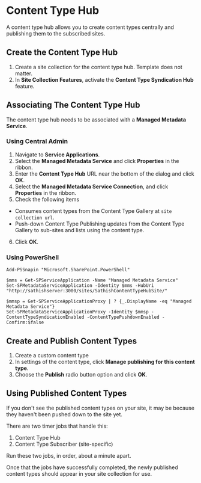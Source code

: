 # Content Type Hub

A content type hub allows you to create content types centrally and publishing
them to the subscribed sites.

## Create the Content Type Hub

1. Create a site collection for the content type hub. Template does not matter.
2. In __Site Collection Features__, activate the __Content Type Syndication Hub__ feature.

## Associating The Content Type Hub

The content type hub needs to be associated with a __Managed Metadata Service__.

### Using Central Admin

1. Navigate to __Service Applications__.
2. Select the __Managed Metadata Service__ and click __Properties__ in the ribbon.
3. Enter the __Content Type Hub__ URL near the bottom of the dialog and click __OK__.
4. Select the __Managed Metadata Service Connection__, and click __Properties__ in the ribbon.
5. Check the following items
  * Consumes content types from the Content Type Gallery at ```site collection url```.
  * Push-down Content Type Publishing updates from the Content Type Gallery to sub-sites and lists using the content type.
6. Click __OK__.

### Using PowerShell

    Add-PSSnapin "Microsoft.SharePoint.PowerShell"

    $mms = Get-SPServiceApplication -Name "Managed Metadata Service"  
    Set-SPMetadataServiceApplication -Identity $mms -HubUri "http://sathishserver:3000/sites/SathishContentTypeHubSite/"

    $mmsp = Get-SPServiceApplicationProxy | ? {_.DisplayName -eq "Managed Metadata Service"}
    Set-SPMetadataServiceApplicationProxy -Identity $mmsp -ContentTypeSyndicationEnabled -ContentTypePushdownEnabled -Confirm:$false

## Create and Publish Content Types

1. Create a custom content type
2. In settings of the content type, click __Manage publishing for this content type__.
3. Choose the __Publish__ radio button option and click __OK__.

## Using Published Content Types

If you don't see the published content types on your site, it may be because
they haven't been pushed down to the site yet.

There are two timer jobs that handle this:
1. Content Type Hub
2. Content Type Subscriber (site-specific)

Run these two jobs, in order, about a minute apart.

Once that the jobs have successfully completed, the newly published content types
should appear in your site collection for use.
